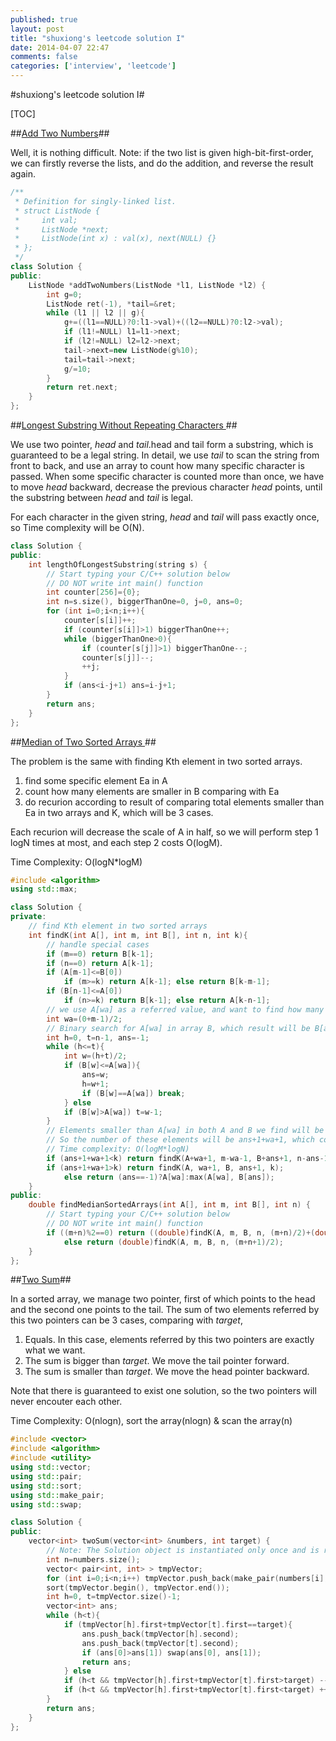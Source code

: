```yaml
---
published: true
layout: post
title: "shuxiong's leetcode solution I"
date: 2014-04-07 22:47
comments: false
categories: ['interview', 'leetcode']
---
```


#shuxiong's leetcode solution I#

[TOC]

##[Add Two Numbers](http://oj.leetcode.com/problems/add-two-numbers/)##

Well, it is nothing difficult.
Note: if the two list is given high-bit-first-order, we can firstly reverse the lists, and do the addition, and reverse the result again.

```cpp
/**
 * Definition for singly-linked list.
 * struct ListNode {
 *     int val;
 *     ListNode *next;
 *     ListNode(int x) : val(x), next(NULL) {}
 * };
 */
class Solution {
public:
    ListNode *addTwoNumbers(ListNode *l1, ListNode *l2) {
        int g=0;
        ListNode ret(-1), *tail=&ret;
        while (l1 || l2 || g){
            g+=((l1==NULL)?0:l1->val)+((l2==NULL)?0:l2->val);
            if (l1!=NULL) l1=l1->next;
            if (l2!=NULL) l2=l2->next;
            tail->next=new ListNode(g%10);
            tail=tail->next;
            g/=10;
        }
        return ret.next;
    }
};
```

##[Longest Substring Without Repeating Characters ](http://oj.leetcode.com/problems/two-sum/)##

We use two pointer, *head* and *tail*.head and tail form a substring, which is guaranteed to be a legal string.
In detail, we use *tail* to scan the string from front to back, and use an array to count how many specific character is passed. When some specific character is counted more than once, we have to move *head* backward, decrease the previous character *head* points, until the substring between *head* and *tail* is legal.

For each character in the given string, *head* and *tail* will pass exactly once, so
Time complexity will be O(N).


```cpp
class Solution {
public:
    int lengthOfLongestSubstring(string s) {
        // Start typing your C/C++ solution below
        // DO NOT write int main() function
        int counter[256]={0};
        int n=s.size(), biggerThanOne=0, j=0, ans=0;
        for (int i=0;i<n;i++){
            counter[s[i]]++;
            if (counter[s[i]]>1) biggerThanOne++;
            while (biggerThanOne>0){
                if (counter[s[j]]>1) biggerThanOne--;
                counter[s[j]]--;
                ++j;
            }
            if (ans<i-j+1) ans=i-j+1;
        }
        return ans;
    }
};
```

##[Median of Two Sorted Arrays ](http://oj.leetcode.com/problems/median-of-two-sorted-arrays/)##

The problem is the same with finding Kth element in two sorted arrays.
 1. find some specific element Ea in A
 2. count how many elements are smaller in B comparing with Ea
 3. do recurion according to result of comparing total elements smaller than Ea in two arrays and K, which will be 3 cases.

Each recurion will decrease the scale of A in half, so we will perform step 1 logN times at most, and each step 2 costs O(logM).

Time Complexity: O(logN*logM)

```cpp
#include <algorithm>
using std::max;

class Solution {
private:
    // find Kth element in two sorted arrays
    int findK(int A[], int m, int B[], int n, int k){
        // handle special cases
        if (m==0) return B[k-1];
        if (n==0) return A[k-1];
        if (A[m-1]<=B[0])
            if (m>=k) return A[k-1]; else return B[k-m-1];
        if (B[n-1]<=A[0])
            if (n>=k) return B[k-1]; else return A[k-n-1];
        // we use A[wa] as a referred value, and want to find how many elements are smaller than A[wa]
        int wa=(0+m-1)/2;
        // Binary search for A[wa] in array B, which result will be B[ans]<A[wa] and B[ans+1]>=A[wa]
        int h=0, t=n-1, ans=-1;
        while (h<=t){
            int w=(h+t)/2;
            if (B[w]<=A[wa]){
                ans=w;
                h=w+1;
                if (B[w]==A[wa]) break;
            } else
            if (B[w]>A[wa]) t=w-1;
        }
        // Elements smaller than A[wa] in both A and B we find will be A[0..wa] and B[0..ans]
        // So the number of these elements will be ans+1+wa+1, which comparing with K, there are 3 cases and it forms another findK problem which both arrays are smaller. Note: that the scale of A must be half of the previous, and when the scale of A goes to Zero, it falls to special cases and can be compute in O(1).
        // Time complexity: O(logM*logN)
        if (ans+1+wa+1<k) return findK(A+wa+1, m-wa-1, B+ans+1, n-ans-1, k-wa-1-ans-1); else
        if (ans+1+wa+1>k) return findK(A, wa+1, B, ans+1, k); 
            else return (ans==-1)?A[wa]:max(A[wa], B[ans]);
    }
public:
    double findMedianSortedArrays(int A[], int m, int B[], int n) {
        // Start typing your C/C++ solution below
        // DO NOT write int main() function
        if ((m+n)%2==0) return ((double)findK(A, m, B, n, (m+n)/2)+(double)findK(A, m, B, n, (m+n)/2+1))/2;
            else return (double)findK(A, m, B, n, (m+n+1)/2);
    }
};
```

##[Two Sum](http://oj.leetcode.com/problems/two-sum/)##

In a sorted array, we manage two pointer, first of which points to the head and the second one points to the tail.
The sum of two elements referred by this two pointers can be 3 cases, comparing with *target*,

 1. Equals. In this case, elements referred by this two pointers are exactly what we want.
 2. The sum is bigger than *target*. We move the tail pointer forward.
 3. The sum is smaller than *target*. We move the head pointer backward.

Note that there is guaranteed to exist one solution, so the two pointers will never encouter each other.

Time Complexity: O(nlogn), sort the array(nlogn) & scan the array(n)

```cpp
#include <vector>
#include <algorithm>
#include <utility>
using std::vector;
using std::pair;
using std::sort;
using std::make_pair;
using std::swap;

class Solution {
public:
    vector<int> twoSum(vector<int> &numbers, int target) {
        // Note: The Solution object is instantiated only once and is reused by each test case.
        int n=numbers.size();
        vector< pair<int, int> > tmpVector;
        for (int i=0;i<n;i++) tmpVector.push_back(make_pair(numbers[i], i+1));
        sort(tmpVector.begin(), tmpVector.end());
        int h=0, t=tmpVector.size()-1;
        vector<int> ans;
        while (h<t){
            if (tmpVector[h].first+tmpVector[t].first==target){
                ans.push_back(tmpVector[h].second);
                ans.push_back(tmpVector[t].second);
                if (ans[0]>ans[1]) swap(ans[0], ans[1]);
                return ans;
            } else
            if (h<t && tmpVector[h].first+tmpVector[t].first>target) --t; else
            if (h<t && tmpVector[h].first+tmpVector[t].first<target) ++h;
        }
        return ans;
    }
};
```
